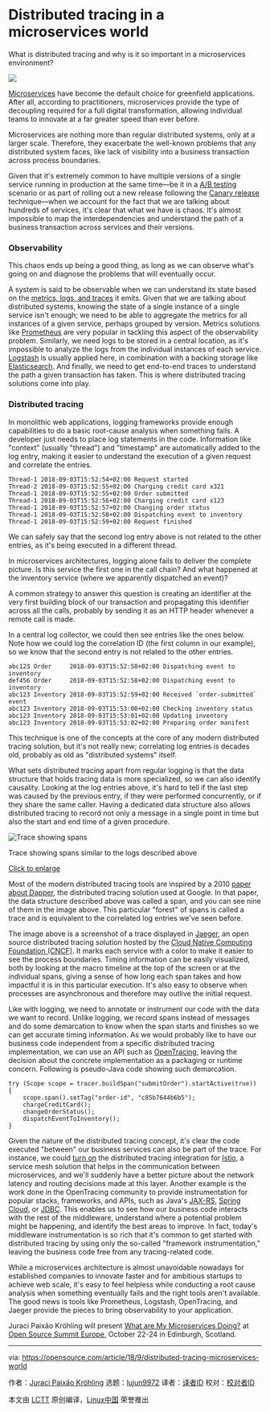 Distributed tracing in a microservices world
======
What is distributed tracing and why is it so important in a microservices environment?

![](https://opensource.com/sites/default/files/styles/image-full-size/public/lead-images/pixelated-world.png?itok=fHjM6m53)

[Microservices][1] have become the default choice for greenfield applications. After all, according to practitioners, microservices provide the type of decoupling required for a full digital transformation, allowing individual teams to innovate at a far greater speed than ever before.

Microservices are nothing more than regular distributed systems, only at a larger scale. Therefore, they exacerbate the well-known problems that any distributed system faces, like lack of visibility into a business transaction across process boundaries.

Given that it's extremely common to have multiple versions of a single service running in production at the same time—be it in a [A/B testing][2] scenario or as part of rolling out a new release following the [Canary release][3] technique—when we account for the fact that we are talking about hundreds of services, it's clear that what we have is chaos. It's almost impossible to map the interdependencies and understand the path of a business transaction across services and their versions.

### Observability

This chaos ends up being a good thing, as long as we can observe what's going on and diagnose the problems that will eventually occur.

A system is said to be observable when we can understand its state based on the [metrics, logs, and traces][4] it emits. Given that we are talking about distributed systems, knowing the state of a single instance of a single service isn't enough; we need to be able to aggregate the metrics for all instances of a given service, perhaps grouped by version. Metrics solutions like [Prometheus][5] are very popular in tackling this aspect of the observability problem. Similarly, we need logs to be stored in a central location, as it's impossible to analyze the logs from the individual instances of each service. [Logstash][6] is usually applied here, in combination with a backing storage like [Elasticsearch][7]. And finally, we need to get end-to-end traces to understand the path a given transaction has taken. This is where distributed tracing solutions come into play.

### Distributed tracing

In monolithic web applications, logging frameworks provide enough capabilities to do a basic root-cause analysis when something fails. A developer just needs to place log statements in the code. Information like "context" (usually "thread") and "timestamp" are automatically added to the log entry, making it easier to understand the execution of a given request and correlate the entries.

```
Thread-1 2018-09-03T15:52:54+02:00 Request started
Thread-2 2018-09-03T15:52:55+02:00 Charging credit card x321
Thread-1 2018-09-03T15:52:55+02:00 Order submitted
Thread-1 2018-09-03T15:52:56+02:00 Charging credit card x123
Thread-1 2018-09-03T15:52:57+02:00 Changing order status
Thread-1 2018-09-03T15:52:58+02:00 Dispatching event to inventory
Thread-1 2018-09-03T15:52:59+02:00 Request finished
```

We can safely say that the second log entry above is not related to the other entries, as it's being executed in a different thread.

In microservices architectures, logging alone fails to deliver the complete picture. Is this service the first one in the call chain? And what happened at the inventory service (where we apparently dispatched an event)?

A common strategy to answer this question is creating an identifier at the very first building block of our transaction and propagating this identifier across all the calls, probably by sending it as an HTTP header whenever a remote call is made.

In a central log collector, we could then see entries like the ones below. Note how we could log the correlation ID (the first column in our example), so we know that the second entry is not related to the other entries.

```
abc123 Order     2018-09-03T15:52:58+02:00 Dispatching event to inventory
def456 Order     2018-09-03T15:52:58+02:00 Dispatching event to inventory
abc123 Inventory 2018-09-03T15:52:59+02:00 Received `order-submitted` event
abc123 Inventory 2018-09-03T15:53:00+02:00 Checking inventory status
abc123 Inventory 2018-09-03T15:53:01+02:00 Updating inventory
abc123 Inventory 2018-09-03T15:53:02+02:00 Preparing order manifest
```

This technique is one of the concepts at the core of any modern distributed tracing solution, but it's not really new; correlating log entries is decades old, probably as old as "distributed systems" itself.

What sets distributed tracing apart from regular logging is that the data structure that holds tracing data is more specialized, so we can also identify causality. Looking at the log entries above, it's hard to tell if the last step was caused by the previous entry, if they were performed concurrently, or if they share the same caller. Having a dedicated data structure also allows distributed tracing to record not only a message in a single point in time but also the start and end time of a given procedure.

![Trace showing spans][9]

Trace showing spans similar to the logs described above

[Click to enlarge][10]

Most of the modern distributed tracing tools are inspired by a 2010 [paper about Dapper][11], the distributed tracing solution used at Google. In that paper, the data structure described above was called a span, and you can see nine of them in the image above. This particular "forest" of spans is called a trace and is equivalent to the correlated log entries we've seen before.

The image above is a screenshot of a trace displayed in [Jaeger][12], an open source distributed tracing solution hosted by the [Cloud Native Computing Foundation (CNCF)][13]. It marks each service with a color to make it easier to see the process boundaries. Timing information can be easily visualized, both by looking at the macro timeline at the top of the screen or at the individual spans, giving a sense of how long each span takes and how impactful it is in this particular execution. It's also easy to observe when processes are asynchronous and therefore may outlive the initial request.

Like with logging, we need to annotate or instrument our code with the data we want to record. Unlike logging, we record spans instead of messages and do some demarcation to know when the span starts and finishes so we can get accurate timing information. As we would probably like to have our business code independent from a specific distributed tracing implementation, we can use an API such as [OpenTracing][14], leaving the decision about the concrete implementation as a packaging or runtime concern. Following is pseudo-Java code showing such demarcation.

```
try (Scope scope = tracer.buildSpan("submitOrder").startActive(true)) {
    scope.span().setTag("order-id", "c85b7644b6b5");
    chargeCreditCard();
    changeOrderStatus();
    dispatchEventToInventory();
}
```

Given the nature of the distributed tracing concept, it's clear the code executed "between" our business services can also be part of the trace. For instance, we could [turn on][15] the distributed tracing integration for [Istio][16], a service mesh solution that helps in the communication between microservices, and we'll suddenly have a better picture about the network latency and routing decisions made at this layer. Another example is the work done in the OpenTracing community to provide instrumentation for popular stacks, frameworks, and APIs, such as Java's [JAX-RS][17], [Spring Cloud][18], or [JDBC][19]. This enables us to see how our business code interacts with the rest of the middleware, understand where a potential problem might be happening, and identify the best areas to improve. In fact, today's middleware instrumentation is so rich that it's common to get started with distributed tracing by using only the so-called "framework instrumentation," leaving the business code free from any tracing-related code.

While a microservices architecture is almost unavoidable nowadays for established companies to innovate faster and for ambitious startups to achieve web scale, it's easy to feel helpless while conducting a root cause analysis when something eventually fails and the right tools aren't available. The good news is tools like Prometheus, Logstash, OpenTracing, and Jaeger provide the pieces to bring observability to your application.

Juraci Paixão Kröhling will present [What are My Microservices Doing?][20] at [Open Source Summit Europe][21], October 22-24 in Edinburgh, Scotland.

--------------------------------------------------------------------------------

via: https://opensource.com/article/18/9/distributed-tracing-microservices-world

作者：[Juraci Paixão Kröhling][a]
选题：[lujun9972](https://github.com/lujun9972)
译者：[译者ID](https://github.com/译者ID)
校对：[校对者ID](https://github.com/校对者ID)

本文由 [LCTT](https://github.com/LCTT/TranslateProject) 原创编译，[Linux中国](https://linux.cn/) 荣誉推出

[a]: https://opensource.com/users/jpkroehling
[1]: https://en.wikipedia.org/wiki/Microservices
[2]: https://en.wikipedia.org/wiki/A/B_testing
[3]: https://martinfowler.com/bliki/CanaryRelease.html
[4]: https://blog.twitter.com/engineering/en_us/a/2016/observability-at-twitter-technical-overview-part-i.html
[5]: https://prometheus.io/
[6]: https://github.com/elastic/logstash
[7]: https://github.com/elastic/elasticsearch
[8]: /file/409621
[9]: https://opensource.com/sites/default/files/uploads/distributed-trace.png (Trace showing spans)
[10]: /sites/default/files/uploads/trace.png
[11]: https://ai.google/research/pubs/pub36356
[12]: https://www.jaegertracing.io/
[13]: https://www.cncf.io/
[14]: http://opentracing.io/
[15]: https://istio.io/docs/tasks/telemetry/distributed-tracing/
[16]: https://istio.io/
[17]: https://github.com/opentracing-contrib/java-jaxrs
[18]: https://github.com/opentracing-contrib/java-spring-cloud
[19]: https://github.com/opentracing-contrib/java-jdbc
[20]: https://osseu18.sched.com/event/FxW3/what-are-my-microservices-doing-juraci-paixao-krohling-red-hat#
[21]: https://osseu18.sched.com/
